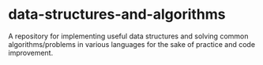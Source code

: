 # data-structures-and-algorithms
A repository for implementing useful data structures and solving common algorithms/problems in various languages for the sake of practice and code improvement.
